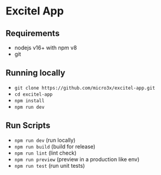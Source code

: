 # Excitel App

## Requirements

- nodejs v16+ with npm v8
- git

## Running locally

- `git clone https://github.com/micro3x/excitel-app.git`
- `cd excitel-app`
- `npm install`
- `npm run dev`

## Run Scripts

- `npm run dev` (run locally)
- `npm run build` (build for release)
- `npm run lint` (lint check)
- `npm run preview` (preview in a production like env)
- `npm run test` (run unit tests)
